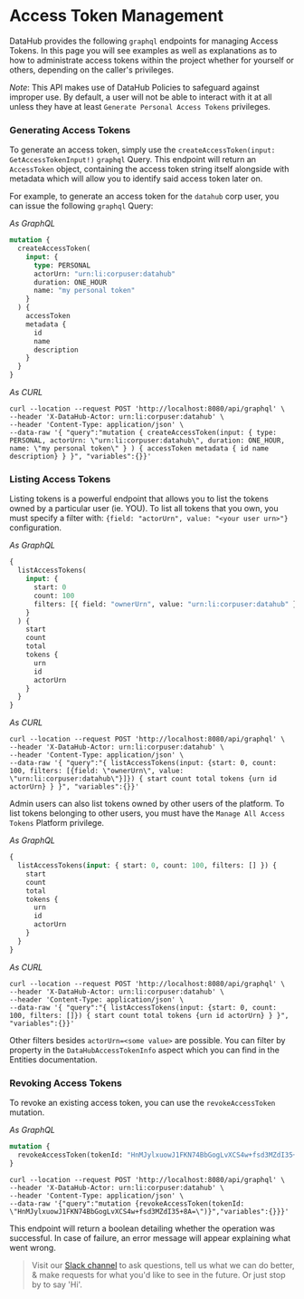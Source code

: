 # Access Token Management

DataHub provides the following `graphql` endpoints for managing Access Tokens. In this page you will see examples as well
as explanations as to how to administrate access tokens within the project whether for yourself or others, depending on the caller's privileges.

_Note_: This API makes use of DataHub Policies to safeguard against improper use. By default, a user will not be able to interact with it at all unless they have at least `Generate Personal Access Tokens` privileges.

### Generating Access Tokens

To generate an access token, simply use the `createAccessToken(input: GetAccessTokenInput!)` `graphql` Query.
This endpoint will return an `AccessToken` object, containing the access token string itself alongside with metadata
which will allow you to identify said access token later on.

For example, to generate an access token for the `datahub` corp user, you can issue the following `graphql` Query:

_As GraphQL_

```graphql
mutation {
  createAccessToken(
    input: {
      type: PERSONAL
      actorUrn: "urn:li:corpuser:datahub"
      duration: ONE_HOUR
      name: "my personal token"
    }
  ) {
    accessToken
    metadata {
      id
      name
      description
    }
  }
}
```

_As CURL_

```curl
curl --location --request POST 'http://localhost:8080/api/graphql' \
--header 'X-DataHub-Actor: urn:li:corpuser:datahub' \
--header 'Content-Type: application/json' \
--data-raw '{ "query":"mutation { createAccessToken(input: { type: PERSONAL, actorUrn: \"urn:li:corpuser:datahub\", duration: ONE_HOUR, name: \"my personal token\" } ) { accessToken metadata { id name description} } }", "variables":{}}'
```

### Listing Access Tokens

Listing tokens is a powerful endpoint that allows you to list the tokens owned by a particular user (ie. YOU).
To list all tokens that you own, you must specify a filter with: `{field: "actorUrn", value: "<your user urn>"}` configuration.

_As GraphQL_

```graphql
{
  listAccessTokens(
    input: {
      start: 0
      count: 100
      filters: [{ field: "ownerUrn", value: "urn:li:corpuser:datahub" }]
    }
  ) {
    start
    count
    total
    tokens {
      urn
      id
      actorUrn
    }
  }
}
```

_As CURL_

```curl
curl --location --request POST 'http://localhost:8080/api/graphql' \
--header 'X-DataHub-Actor: urn:li:corpuser:datahub' \
--header 'Content-Type: application/json' \
--data-raw '{ "query":"{ listAccessTokens(input: {start: 0, count: 100, filters: [{field: \"ownerUrn\", value: \"urn:li:corpuser:datahub\"}]}) { start count total tokens {urn id actorUrn} } }", "variables":{}}'
```

Admin users can also list tokens owned by other users of the platform. To list tokens belonging to other users, you must have the `Manage All Access Tokens` Platform privilege.

_As GraphQL_

```graphql
{
  listAccessTokens(input: { start: 0, count: 100, filters: [] }) {
    start
    count
    total
    tokens {
      urn
      id
      actorUrn
    }
  }
}
```

_As CURL_

```curl
curl --location --request POST 'http://localhost:8080/api/graphql' \
--header 'X-DataHub-Actor: urn:li:corpuser:datahub' \
--header 'Content-Type: application/json' \
--data-raw '{ "query":"{ listAccessTokens(input: {start: 0, count: 100, filters: []}) { start count total tokens {urn id actorUrn} } }", "variables":{}}'
```

Other filters besides `actorUrn=<some value>` are possible. You can filter by property in the `DataHubAccessTokenInfo` aspect which you can find in the Entities documentation.

### Revoking Access Tokens

To revoke an existing access token, you can use the `revokeAccessToken` mutation.

_As GraphQL_

```graphql
mutation {
  revokeAccessToken(tokenId: "HnMJylxuowJ1FKN74BbGogLvXCS4w+fsd3MZdI35+8A=")
}
```

```curl
curl --location --request POST 'http://localhost:8080/api/graphql' \
--header 'X-DataHub-Actor: urn:li:corpuser:datahub' \
--header 'Content-Type: application/json' \
--data-raw '{"query":"mutation {revokeAccessToken(tokenId: \"HnMJylxuowJ1FKN74BbGogLvXCS4w+fsd3MZdI35+8A=\")}","variables":{}}}'
```

This endpoint will return a boolean detailing whether the operation was successful. In case of failure, an error message will appear explaining what went wrong.

> Visit our [Slack channel](https://slack.datahubproject.io) to ask questions, tell us what we can do better, & make requests for what you'd like to see in the future. Or just
> stop by to say 'Hi'.
